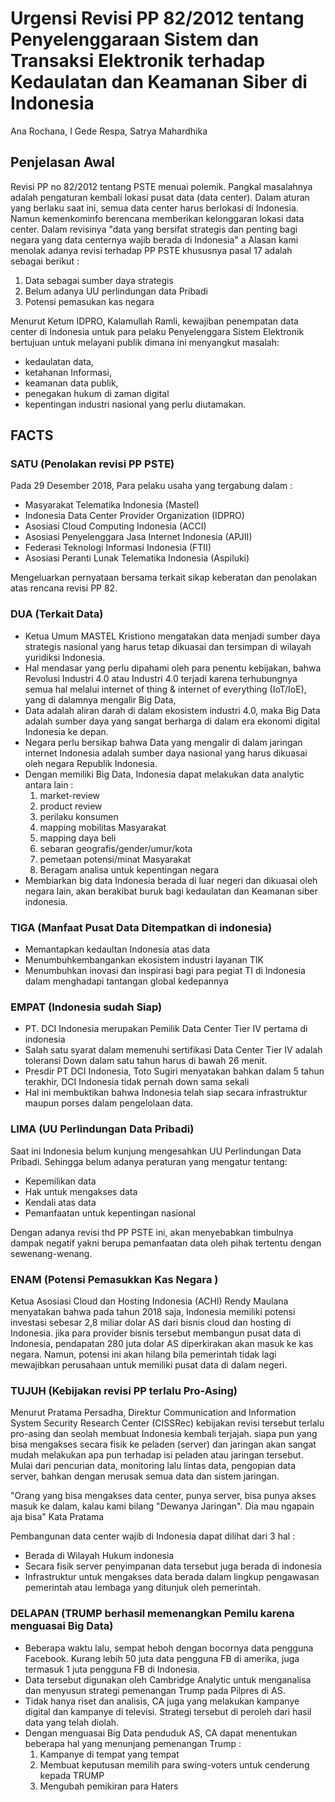 # Urgensi Revisi PP 82/2012 tentang Penyelenggaraan Sistem dan Transaksi Elektronik terhadap Kedaulatan dan Keamanan Siber di Indonesia

Ana Rochana, I Gede Respa, Satrya Mahardhika

## Penjelasan Awal
Revisi PP no 82/2012 tentang PSTE menuai polemik. Pangkal masalahnya adalah pengaturan kembali lokasi pusat data (data center).
Dalam aturan yang berlaku saat ini, semua data center harus berlokasi di Indonesia. Namun kemenkominfo berencana memberikan kelonggaran lokasi data center.
Dalam revisinya "data yang bersifat strategis dan penting bagi negara yang data centernya wajib berada di Indonesia"
a
Alasan kami menolak adanya revisi terhadap PP PSTE khususnya pasal 17 adalah sebagai berikut :
1. Data sebagai sumber daya strategis
2. Belum adanya UU perlindungan data Pribadi
3. Potensi pemasukan kas negara

Menurut Ketum IDPRO, Kalamullah Ramli, kewajiban penempatan data center di Indonesia untuk para  pelaku Penyelenggara Sistem Elektronik bertujuan untuk melayani publik dimana ini menyangkut masalah:  
- kedaulatan data,
- ketahanan Informasi,
- keamanan data publik,
- penegakan hukum di zaman digital
- kepentingan industri nasional yang perlu diutamakan.


## FACTS
### SATU (Penolakan revisi PP PSTE)
 Pada 29 Desember 2018, Para pelaku usaha yang tergabung dalam :
-  Masyarakat Telematika Indonesia (Mastel)
- Indonesia Data Center Provider Organization (IDPRO)
- Asosiasi Cloud Computing Indonesia (ACCI)
- Asosiasi Penyelenggara Jasa Internet Indonesia (APJII)
- Federasi Teknologi Informasi Indonesia (FTII)
- Asosiasi Peranti Lunak Telematika Indonesia (Aspiluki)

Mengeluarkan pernyataan bersama terkait sikap keberatan dan penolakan atas rencana revisi PP 82.

### DUA (Terkait Data)
- Ketua Umum MASTEL Kristiono mengatakan data menjadi sumber daya strategis nasional yang harus tetap dikuasai dan tersimpan di wilayah yuridiksi Indonesia.
- Hal mendasar yang perlu dipahami oleh para penentu kebijakan, bahwa Revolusi Industri 4.0 atau Industri 4.0 terjadi karena terhubungnya semua hal melalui internet of thing & internet of everything (IoT/IoE), yang di dalamnya mengalir Big Data,
- Data adalah aliran darah di dalam ekosistem industri 4.0, maka Big Data adalah sumber daya yang sangat berharga di dalam era ekonomi digital Indonesia ke depan.
- Negara perlu bersikap bahwa Data yang mengalir di dalam jaringan internet Indonesia adalah sumber daya nasional yang harus dikuasai oleh negara Republik Indonesia.
- Dengan memiliki Big Data, Indonesia dapat melakukan data analytic antara lain :
  1. market-review
  2. product review
  3. perilaku konsumen
  4. mapping mobilitas Masyarakat
  5. mapping daya beli
  6. sebaran geografis/gender/umur/kota
  7. pemetaan potensi/minat Masyarakat
  8. Beragam analisa untuk kepentingan negara
- Membiarkan big data Indonesia berada di luar negeri dan dikuasai oleh negara lain, akan berakibat buruk bagi kedaulatan dan Keamanan siber indonesia.

### TIGA (Manfaat Pusat Data Ditempatkan di indonesia)
- Memantapkan kedaultan Indonesia atas data
- Menumbuhkembangankan ekosistem industri layanan TIK
- Menumbuhkan inovasi dan inspirasi bagi para pegiat TI di Indonesia dalam menghadapi tantangan global kedepannya

### EMPAT (Indonesia sudah Siap)
- PT. DCI Indonesia merupakan Pemilik Data Center Tier IV pertama di indonesia
- Salah satu syarat dalam memenuhi sertifikasi Data Center Tier IV adalah toleransi Down dalam satu tahun harus di bawah 26 menit.
- Presdir PT DCI Indonesia, Toto Sugiri menyatakan bahkan dalam 5 tahun terakhir, DCI Indonesia tidak pernah down sama sekali
- Hal ini membuktikan bahwa Indonesia telah siap secara infrastruktur maupun porses dalam pengelolaan data.

### LIMA (UU Perlindungan Data Pribadi)

Saat ini Indonesia belum kunjung mengesahkan UU Perlindungan Data Pribadi. Sehingga belum adanya peraturan yang mengatur tentang:
- Kepemilikan data
- Hak untuk mengakses data
- Kendali atas data
- Pemanfaatan untuk kepentingan nasional

Dengan adanya revisi thd PP PSTE ini, akan menyebabkan timbulnya dampak negatif yakni berupa pemanfaatan data oleh pihak tertentu dengan sewenang-wenang.


### ENAM  (Potensi Pemasukkan Kas Negara )

Ketua Asosiasi Cloud dan Hosting Indonesia (ACHI) Rendy Maulana menyatakan bahwa pada tahun 2018 saja,  Indonesia memiliki potensi investasi sebesar 2,8 miliar dolar AS dari bisnis cloud dan hosting di Indonesia. jika para provider bisnis tersebut membangun pusat data di Indonesia, pendapatan 280 juta dolar AS diperkirakan akan masuk ke kas negara. Namun, potensi ini akan hilang bila pemerintah tidak lagi mewajibkan perusahaan untuk memiliki pusat data di dalam negeri.

### TUJUH (Kebijakan revisi PP terlalu Pro-Asing)
Menurut Pratama Persadha, Direktur Communication and Information System Security Research Center (CISSRec) kebijakan revisi tersebut terlalu pro-asing dan seolah membuat Indonesia kembali terjajah. siapa pun yang bisa mengakses secara fisik ke peladen (server) dan jaringan akan sangat mudah melakukan apa pun terhadap isi peladen atau jaringan tersebut. Mulai dari pencurian data, monitoring lalu lintas data, pengopian data server, bahkan dengan merusak semua data dan sistem jaringan.

"Orang yang bisa mengakses data center, punya server, bisa punya akses masuk ke dalam, kalau kami bilang "Dewanya Jaringan". Dia mau ngapain aja bisa" Kata Pratama

Pembangunan data center wajib di Indonesia dapat dilihat dari 3 hal :
- Berada di Wilayah Hukum indonesia
- Secara fisik server penyimpanan data tersebut juga berada di indonesia
- Infrastruktur untuk mengakses data berada dalam lingkup pengawasan pemerintah atau lembaga yang ditunjuk oleh pemerintah.

### DELAPAN (TRUMP berhasil memenangkan Pemilu karena menguasai Big Data)
- Beberapa waktu lalu, sempat heboh dengan bocornya data pengguna Facebook. Kurang lebih 50 juta data pengguna FB di amerika, juga termasuk 1 juta pengguna FB di Indonesia.
- Data tersebut digunakan oleh Cambridge Analytic untuk menganalisa dan menyusun strategi pemenangan Trump pada Pilpres di AS.
- Tidak hanya riset dan analisis, CA juga yang melakukan kampanye digital dan kampanye di televisi. Strategi tersebut di peroleh dari hasil data yang telah diolah.
- Dengan menguasai Big Data penduduk AS, CA dapat menentukan beberapa hal yang menunjang pemenangan Trump :
  1. Kampanye di tempat yang tempat
  2. Membuat keputusan memilih para swing-voters untuk cenderung kepada TRUMP
  3. Mengubah pemikiran para Haters
